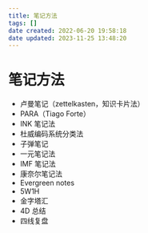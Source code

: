 ```yaml
---
title: 笔记方法
tags: []
date created: 2022-06-20 19:58:18
date updated: 2023-11-25 13:48:20
---
```


# 笔记方法

- 卢曼笔记（zettelkasten，知识卡片法）
- PARA（Tiago Forte）
- INK 笔记法
- 杜威编码系统分类法
- 子弹笔记
- 一元笔记法
- IMF 笔记法
- 康奈尔笔记法
- Evergreen notes
- 5W1H
- 金字塔汇
- 4D 总结
- 四线复盘


